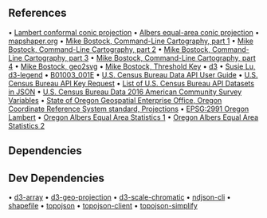 
## References
• [Lambert conformal conic projection](https://en.wikipedia.org/wiki/Lambert_conformal_conic_projection)
• [Albers equal-area conic projection](https://en.wikipedia.org/wiki/Albers_projection)
• [mapshaper.org](http://mapshaper.org/)
• [Mike Bostock, Command-Line Cartography, part 1](https://medium.com/@mbostock/command-line-cartography-part-1-897aa8f8ca2c)
• [Mike Bostock, Command-Line Cartography, part 2](https://medium.com/@mbostock/command-line-cartography-part-2-c3a82c5c0f3)
• [Mike Bostock, Command-Line Cartography, part 3](https://medium.com/@mbostock/command-line-cartography-part-3-1158e4c55a1e)
• [Mike Bostock, Command-Line Cartography, part 4](https://medium.com/@mbostock/command-line-cartography-part-4-82d0d26df0cf)
• [Mike Bostock, geo2svg](https://bl.ocks.org/mbostock/fb6c1e5ff700f9713a9dc2f0fd392c35)
• [Mike Bostock, Threshold Key](https://bl.ocks.org/mbostock/4573883)
• [d3](https://www.npmjs.com/package/d3)
• [Susie Lu, d3-legend](http://d3-legend.susielu.com/)
• [B01003_001E](http://api.census.gov/data/2016/acs/acs5/variables/B01003_001E.json)
• [U.S. Census Bureau Data API User Guide](https://www.census.gov/content/dam/Census/data/developers/api-user-guide/api-guide.pdf)
• [U.S. Census Bureau API Key Request](http://api.census.gov/data/key_signup.html)
• [List of U.S. Census Bureau API Datasets in JSON](http://api.census.gov/data.json)
• [U.S. Census Bureau Data 2016 American Community Survey Variables](http://api.census.gov/data/2016/acs/acs5/variables.html)
• [State of Oregon Geospatial Enterprise Office, Oregon Coordinate Reference System standard, Projections](http://www.oregon.gov/geo/pages/projections.aspx)
• [EPSG:2991 Oregon Lambert](http://www.spatialreference.org/ref/epsg/2991/)
• [Oregon Albers Equal Area Statistics 1](http://www.oregon.gov/geo/Documents/albp.gif)
• [Oregon Albers Equal Area Statistics 2](http://www.oregon.gov/geo/Documents/albl.gif)

## Dependencies


## Dev Dependencies
• [d3-array](https://www.npmjs.com/package/d3-array)
• [d3-geo-projection](https://www.npmjs.com/package/d3-geo-projection)
• [d3-scale-chromatic](https://www.npmjs.com/package/d3-scale-chromatic)
• [ndjson-cli](https://www.npmjs.com/package/ndjson-cli)
• [shapefile](https://www.npmjs.com/package/shapefile)
• [topojson](https://www.npmjs.com/package/topojson)
• [topojson-client](https://www.npmjs.com/package/topojson-client)
• [topojson-simplify](https://www.npmjs.com/package/topojson-simplify)